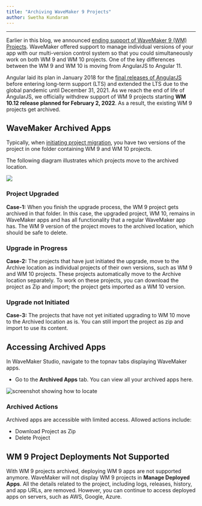 ```yaml
---
title: "Archiving WaveMaker 9 Projects"
author: Swetha Kundaram
---
```

---

Earlier in this blog, we announced [ending support of WaveMaker 9 (WM) Projects](/learn/blog/2021/12/08/wavemaker9x-end-of-support). WaveMaker offered support to manage individual versions of your app with our multi-version control system so that you could simultaneously work on both WM 9 and WM 10 projects. One of the key differences between the WM 9 and WM 10 is moving from AngularJS to Angular 11. 

Angular laid its plan in January 2018 for the [final releases of AngularJS](https://docs.angularjs.org/misc/version-support-status) before entering long-term support (LTS) and extended the LTS due to the global pandemic until December 31, 2021. As we reach the end of life of AngularJS, we officially withdrew support of WM 9 projects starting **WM 10.12 release planned for February 2, 2022**. As a result, the existing WM 9 projects get archived.

<!--truncate-->

## WaveMaker Archived Apps

Typically, when [initiating project migration](/learn/how-tos/guide-to-upgrade-an-app-wavemaker-9x-to-wavemaker-10-0/#initiating-the-project-upgrade), you have two versions of the project in one folder containing WM 9 and WM 10 projects. 

The following diagram illustrates which projects move to the archived location. 

![](/learn/assets/wm9-projects-archive-architecture.png)

### Project Upgraded

**Case-1:** When you finish the upgrade process, the WM 9 project gets archived in that folder. In this case, the upgraded project, WM 10, remains in WaveMaker apps and has all functionality that a regular WaveMaker app has. The WM 9 version of the project moves to the archived location, which should be safe to delete. 

### Upgrade in Progress

**Case-2:** The projects that have just initiated the upgrade, move to the Archive location as individual projects of their own versions, such as WM 9 and WM 10 projects. These projects automatically move to the Archive location separately. To work on these projects, you can download the project as Zip and import; the project gets imported as a WM 10 version.

### Upgrade not Initiated

**Case-3:** The projects that have not yet initiated upgrading to WM 10 move to the Archived location as is. You can still import the project as zip and import to use its content.

## Accessing Archived Apps

In WaveMaker Studio, navigate to the topnav tabs displaying WaveMaker apps.

- Go to the **Archived Apps** tab. You can view all your archived apps here.

![screenshot showing how to locate](/learn/assets/wm9-archived-projects.png)

### Archived Actions

Archived apps are accessible with limited access. Allowed actions include:

- Download Project as Zip
- Delete Project

## WM 9 Project Deployments Not Supported

With WM 9 projects archived, deploying WM 9 apps are not supported anymore. WaveMaker will not display WM 9 projects in **Manage Deployed Apps**. All the details related to the project, including logs, releases, history, and app URLs, are removed. However, you can continue to access deployed apps on servers, such as AWS, Google, Azure.
